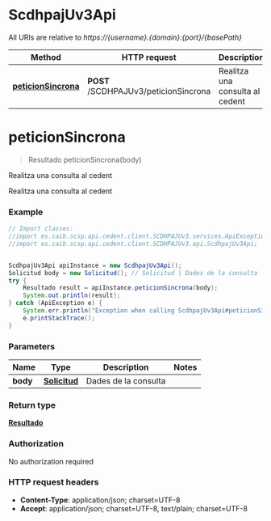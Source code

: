 # ScdhpajUv3Api

All URIs are relative to *https://{username}.{domain}:{port}/{basePath}*

Method | HTTP request | Description
------------- | ------------- | -------------
[**peticionSincrona**](ScdhpajUv3Api.md#peticionSincrona) | **POST** /SCDHPAJUv3/peticionSincrona | Realitza una consulta al cedent

<a name="peticionSincrona"></a>
# **peticionSincrona**
> Resultado peticionSincrona(body)

Realitza una consulta al cedent

Realitza una consulta al cedent

### Example
```java
// Import classes:
//import es.caib.scsp.api.cedent.client.SCDHPAJUv3.services.ApiException;
//import es.caib.scsp.api.cedent.client.SCDHPAJUv3.api.ScdhpajUv3Api;


ScdhpajUv3Api apiInstance = new ScdhpajUv3Api();
Solicitud body = new Solicitud(); // Solicitud | Dades de la consulta
try {
    Resultado result = apiInstance.peticionSincrona(body);
    System.out.println(result);
} catch (ApiException e) {
    System.err.println("Exception when calling ScdhpajUv3Api#peticionSincrona");
    e.printStackTrace();
}
```

### Parameters

Name | Type | Description  | Notes
------------- | ------------- | ------------- | -------------
 **body** | [**Solicitud**](Solicitud.md)| Dades de la consulta |

### Return type

[**Resultado**](Resultado.md)

### Authorization

No authorization required

### HTTP request headers

 - **Content-Type**: application/json; charset=UTF-8
 - **Accept**: application/json; charset=UTF-8, text/plain; charset=UTF-8

